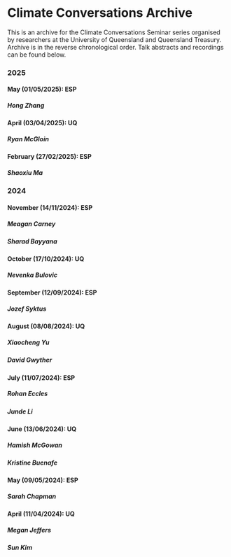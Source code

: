 # Climate Conversations Archive
This is an archive for the Climate Conversations Seminar series organised by researchers at the University of Queensland and Queensland Treasury. Archive is in the reverse chronological order. Talk abstracts and recordings can be found below.
### 2025
#### May (01/05/2025): ESP
##### Hong Zhang

#### April (03/04/2025): UQ
##### Ryan McGloin

#### February (27/02/2025): ESP
##### Shaoxiu Ma

### 2024
#### November (14/11/2024): ESP
##### Meagan Carney
##### Sharad Bayyana

#### October (17/10/2024): UQ
##### Nevenka Bulovic

#### September (12/09/2024): ESP
##### Jozef Syktus

#### August (08/08/2024): UQ
##### Xiaocheng Yu
##### David Gwyther

#### July (11/07/2024): ESP
##### Rohan Eccles
##### Junde Li

#### June (13/06/2024): UQ
##### Hamish McGowan
##### Kristine Buenafe

#### May (09/05/2024): ESP
##### Sarah Chapman

#### April (11/04/2024): UQ
##### Megan Jeffers
##### Sun Kim
